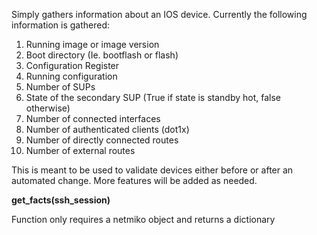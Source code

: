 Simply gathers information about an IOS device. Currently the following information is gathered:

1. Running image or image version
2. Boot directory (Ie. bootflash or flash)
3. Configuration Register
4. Running configuration
5. Number of SUPs
6. State of the secondary SUP (True if state is standby hot, false otherwise)
7. Number of connected interfaces
8. Number of authenticated clients (dot1x)
9. Number of directly connected routes
10. Number of external routes

This is meant to be used to validate devices either before or after an automated change. More features will be added as needed.

**get_facts(ssh_session)**

Function only requires a netmiko object and returns a dictionary
